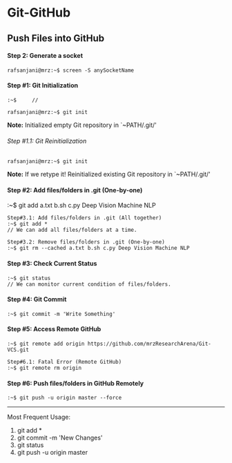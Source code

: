 # Git-GitHub

## Push Files into GitHub

#### Step 2: Generate a socket
```console
rafsanjani@mrz:~$ screen -S anySocketName
```


#### Step #1: Git Initialization
	:~$ 	// 

```console
rafsanjani@mrz:~$ git init
```

**Note:** Initialized empty Git repository in `~PATH/.git/'

###### Step #1.1: Git Reinitialization

```console
rafsanjani@mrz:~$ git init
```
**Note:** If we retype it! Reinitialized existing Git repository in `~PATH/.git/'


#### Step #2: Add files/folders in .git (One-by-one)

:~$ git add a.txt b.sh c.py Deep Vision Machine NLP

	Step#3.1: Add files/folders in .git (All together)
	:~$ git add *
	// We can add all files/folders at a time.

	Step#3.2: Remove files/folders in .git (One-by-one)
	:~$ git rm --cached a.txt b.sh c.py Deep Vision Machine NLP

####  Step #3: Check Current Status
	:~$ git status
	// We can monitor current condition of files/folders.

####  Step #4: Git Commit
	:~$ git commit -m 'Write Something'

####  Step #5: Access Remote GitHub
	:~$ git remote add origin https://github.com/mrzResearchArena/Git-VCS.git
	
	Step#6.1: Fatal Error (Remote GitHub)
	:~$ git remote rm origin

####  Step #6: Push files/folders in GitHub Remotely
	:~$ git push -u origin master --force


--------------------------------------------------------------------------------
Most Frequent Usage:
1. git add *
2. git commit -m 'New Changes'
3. git status
4. git push -u origin master
